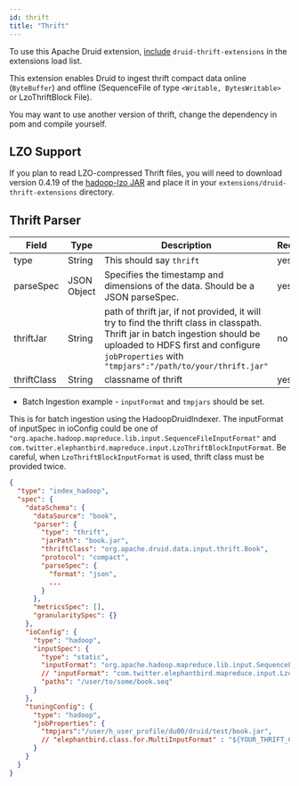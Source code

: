 ```yaml
---
id: thrift
title: "Thrift"
---
```


<!--
  ~ Licensed to the Apache Software Foundation (ASF) under one
  ~ or more contributor license agreements.  See the NOTICE file
  ~ distributed with this work for additional information
  ~ regarding copyright ownership.  The ASF licenses this file
  ~ to you under the Apache License, Version 2.0 (the
  ~ "License"); you may not use this file except in compliance
  ~ with the License.  You may obtain a copy of the License at
  ~
  ~   http://www.apache.org/licenses/LICENSE-2.0
  ~
  ~ Unless required by applicable law or agreed to in writing,
  ~ software distributed under the License is distributed on an
  ~ "AS IS" BASIS, WITHOUT WARRANTIES OR CONDITIONS OF ANY
  ~ KIND, either express or implied.  See the License for the
  ~ specific language governing permissions and limitations
  ~ under the License.
  -->


To use this Apache Druid extension, [include](../../development/extensions.md#loading-extensions) `druid-thrift-extensions` in the extensions load list.

This extension enables Druid to ingest thrift compact data online (`ByteBuffer`) and offline (SequenceFile of type `<Writable, BytesWritable>` or LzoThriftBlock File).

You may want to use another version of thrift, change the dependency in pom and compile yourself.

## LZO Support

If you plan to read LZO-compressed Thrift files, you will need to download version 0.4.19 of the [hadoop-lzo JAR](https://mvnrepository.com/artifact/com.hadoop.gplcompression/hadoop-lzo/0.4.19) and place it in your `extensions/druid-thrift-extensions` directory.

## Thrift Parser


| Field       | Type        | Description                              | Required |
| ----------- | ----------- | ---------------------------------------- | -------- |
| type        | String      | This should say `thrift`                 | yes      |
| parseSpec   | JSON Object | Specifies the timestamp and dimensions of the data. Should be a JSON parseSpec. | yes      |
| thriftJar   | String      | path of thrift jar, if not provided, it will try to find the thrift class in classpath. Thrift jar in batch ingestion should be uploaded to HDFS first and configure `jobProperties` with `"tmpjars":"/path/to/your/thrift.jar"` | no       |
| thriftClass | String      | classname of thrift                      | yes      |

- Batch Ingestion example - `inputFormat` and `tmpjars` should be set.

This is for batch ingestion using the HadoopDruidIndexer. The inputFormat of inputSpec in ioConfig could be one of `"org.apache.hadoop.mapreduce.lib.input.SequenceFileInputFormat"` and `com.twitter.elephantbird.mapreduce.input.LzoThriftBlockInputFormat`. Be careful, when `LzoThriftBlockInputFormat` is used, thrift class must be provided twice.

```json
{
  "type": "index_hadoop",
  "spec": {
    "dataSchema": {
      "dataSource": "book",
      "parser": {
        "type": "thrift",
        "jarPath": "book.jar",
        "thriftClass": "org.apache.druid.data.input.thrift.Book",
        "protocol": "compact",
        "parseSpec": {
          "format": "json",
          ...
        }
      },
      "metricsSpec": [],
      "granularitySpec": {}
    },
    "ioConfig": {
      "type": "hadoop",
      "inputSpec": {
        "type": "static",
        "inputFormat": "org.apache.hadoop.mapreduce.lib.input.SequenceFileInputFormat",
        // "inputFormat": "com.twitter.elephantbird.mapreduce.input.LzoThriftBlockInputFormat",
        "paths": "/user/to/some/book.seq"
      }
    },
    "tuningConfig": {
      "type": "hadoop",
      "jobProperties": {
        "tmpjars":"/user/h_user_profile/du00/druid/test/book.jar",
        // "elephantbird.class.for.MultiInputFormat" : "${YOUR_THRIFT_CLASS_NAME}"
      }
    }
  }
}
```

